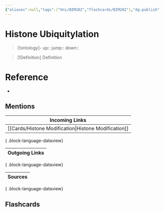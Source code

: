 ```yaml
---
{"aliases":null,"tags":["Uni/BIM202","flashcards/BIM202"],"dg-publish":true,"permalink":"/cards/histone-ubiquitylation/","dgPassFrontmatter":true}
---
```


# Histone Ubiquitylation

> [!ontology]-
> up:: 
> jump:: 
> down:: 

> [!Definition] Definition

# Reference

- 

## Mentions

| Incoming Links                                          |
| ------------------------------------------------------- |
| [[Cards/Histone Modification\|Histone Modification]] |

{ .block-language-dataview}

| Outgoing Links |
| -------------- |

{ .block-language-dataview}

| Sources |
| ------- |

{ .block-language-dataview}

## Flashcards